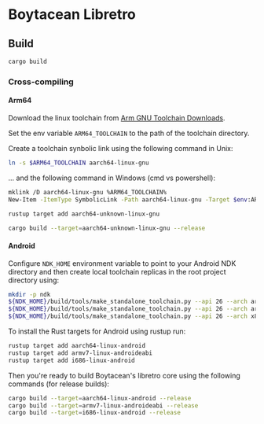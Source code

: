# Boytacean Libretro

## Build

```bash
cargo build
```

### Cross-compiling

#### Arm64

Download the linux toolchain from [Arm GNU Toolchain Downloads](https://developer.arm.com/downloads/-/arm-gnu-toolchain-downloads).

Set the env variable `ARM64_TOOLCHAIN` to the path of the toolchain directory.

Create a toolchain synbolic link using the following command in Unix:

```bash
ln -s $ARM64_TOOLCHAIN aarch64-linux-gnu
```

... and the following command in Windows (cmd vs powershell):

```bash
mklink /D aarch64-linux-gnu %ARM64_TOOLCHAIN%
New-Item -ItemType SymbolicLink -Path aarch64-linux-gnu -Target $env:ARM64_TOOLCHAIN
```

```bash
rustup target add aarch64-unknown-linux-gnu
```

```bash
cargo build --target=aarch64-unknown-linux-gnu --release
```

#### Android

Configure `NDK_HOME` environment variable to point to your Android NDK directory and then create local toolchain replicas in the root project directory using:

```bash
mkdir -p ndk
${NDK_HOME}/build/tools/make_standalone_toolchain.py --api 26 --arch arm64 --install-dir ndk/arm64
${NDK_HOME}/build/tools/make_standalone_toolchain.py --api 26 --arch arm --install-dir ndk/arm
${NDK_HOME}/build/tools/make_standalone_toolchain.py --api 26 --arch x86 --install-dir ndk/x86
```

To install the Rust targets for Android using rustup run:

```bash
rustup target add aarch64-linux-android
rustup target add armv7-linux-androideabi
rustup target add i686-linux-android
```

Then you're ready to build Boytacean's libretro core using the following commands (for release builds):

```bash
cargo build --target=aarch64-linux-android --release
cargo build --target=armv7-linux-androideabi --release
cargo build --target=i686-linux-android --release
```
